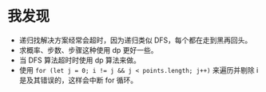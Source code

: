# 我发现

* 递归找解决方案经常会超时，因为递归类似 DFS，每个都在走到黑再回头。
* 求概率、步数、步骤这种使用 dp 更好一些。
* 当 DFS 算法超时时使用 dp 算法来做。
* 使用 `for (let j = 0; i != j && j < points.length; j++)` 来遍历并剔除 i 是及其错误的，这样会中断 for 循环。